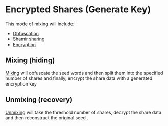 # Encrypted Shares (Generate Key)

This mode of mixing will include:

- [Obfuscation](../methods/obfuscation.md)
- [Shamir sharing](../methods/shamir.md)
- [Encryption](../methods/encryption.md)

## Mixing (hiding)

[Mixing](./mixing.md) will obfuscate the seed words and then split them into the specified number of shares and finally, encrypt the share data with a generated encryption key

## Unmixing (recovery)

[Unmixing](./unmixing.md) will take the threshold number of shares, decrypt the share data and then reconstruct the original seed .
